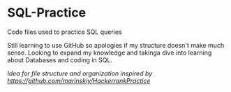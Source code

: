 # SQL-Practice
Code files used to practice SQL queries

Still learning to use GitHub so apologies if my structure doesn't make much sense. Looking to expand my knowledge and takinga dive into learning about Databases and coding in SQL.

*Idea for file structure and organization inspired by https://github.com/marinskiy/HackerrankPractice*

